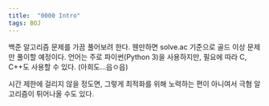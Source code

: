```yaml
---
title:  "0000 Intro"
tags: BOJ
---
```


백준 알고리즘 문제를 가끔 풀어보려 한다. 웬만하면 solve.ac 기준으로 골드 이상 문제만 풀이할 예정이다. 언어는 주로 파이썬(Python 3)을 사용하지만, 필요에 따라 C, C++도 사용할 수 있다. (아희도...읍ㅇ읍)

시간 제한에 걸리지 않을 정도면, 그렇게 최적화를 위해 노력하는 편이 아니여서 극혐 알고리즘이 튀어나올 수도 있다. 
